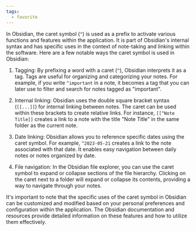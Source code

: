 ```yaml
---
tags:
  - favorite
---
```

In Obsidian, the caret symbol (`^`) is used as a prefix to activate various functions and features within the application. It is part of Obsidian's internal syntax and has specific uses in the context of note-taking and linking within the software. Here are a few notable ways the caret symbol is used in Obsidian:

1. Tagging: By prefixing a word with a caret (`^`), Obsidian interprets it as a tag. Tags are useful for organizing and categorizing your notes. For example, if you write `^important` in a note, it becomes a tag that you can later use to filter and search for notes tagged as "important".

2. Internal linking: Obsidian uses the double square bracket syntax (`[[...]]`) for internal linking between notes. The caret can be used within these brackets to create relative links. For instance, `[[^Note Title]]` creates a link to a note with the title "Note Title" in the same folder as the current note.

3. Date linking: Obsidian allows you to reference specific dates using the caret symbol. For example, `^2023-05-21` creates a link to the note associated with that date. It enables easy navigation between daily notes or notes organized by date.

4. File navigation: In the Obsidian file explorer, you can use the caret symbol to expand or collapse sections of the file hierarchy. Clicking on the caret next to a folder will expand or collapse its contents, providing a way to navigate through your notes.

It's important to note that the specific uses of the caret symbol in Obsidian can be customized and modified based on your personal preferences and configuration within the application. The Obsidian documentation and resources provide detailed information on these features and how to utilize them effectively.